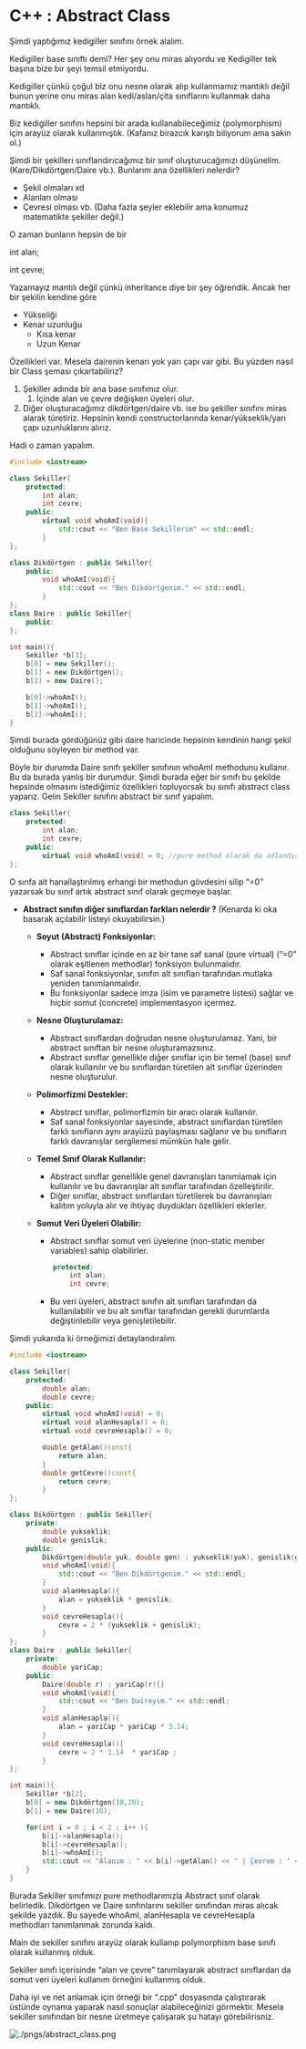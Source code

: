 # C++ : Abstract Class

Şimdi yaptığımız kedigiller sınıfını örnek alalım. 

Kedigiller base sınıftı demi? Her şey onu miras alıyordu ve Kedigiller tek başına bize bir şeyi temsil etmiyordu. 

Kedigiller çünkü çoğul biz onu nesne olarak alıp kullanmamız mantıklı değil bunun yerine onu miras alan kedi/aslan/çita sınıflarını kullanmak daha mantıklı.

 Biz kedigiller sınıfını hepsini bir arada kullanabileceğimiz (polymorphism) için arayüz olarak kullanmıştık. (Kafanız birazcık karıştı biliyorum ama sakin ol.)

Şimdi bir şekilleri sınıflandırıcağımız bir sınıf oluşturucağımızı düşünelim. (Kare/Dikdörtgen/Daire vb.). Bunlarım ana özellikleri nelerdir?

- Şekil olmaları xd
- Alanları olması
- Çevresi olması vb. (Daha fazla şeyler eklebilir ama konumuz  matematikte şekiller değil.)

O zaman bunların hepsin de bir 

int alan;

int çevre;

Yazamayız mantılı değil çünkü  inheritance diye bir şey öğrendik. Ancak her bir şekilin kendine göre 

- Yükseliği
- Kenar uzunluğu
    - Kısa kenar
    - Uzun Kenar

Özellikleri var. Mesela dairenin kenarı yok yarı çapı var gibi. Bu yüzden nasıl bir Class şeması çıkartabiliriz?

1. Şekiller adında bir ana base sınıfımız olur.
    1. İçinde alan ve çevre değişken üyeleri olur.
2. Diğer oluşturacağımız dikdörtgen/daire vb. ise bu şekiller sınıfını miras alarak türetiriz. Hepsinin kendi constructorlarında kenar/yükseklik/yarı çapı uzunluklarını alırız.

Hadi o zaman yapalım.

```cpp
#include <iostream>

class Sekiller{
	protected:
		int alan;
		int cevre;
	public:
		virtual void whoAmI(void){
			std::cout << "Ben Base Sekillerim" << std::endl;
		}
};

class Dikdörtgen : public Sekiller{
	public:
		void whoAmI(void){
			std::cout << "Ben Dikdörtgenim." << std::endl;
		}	
};
class Daire : public Sekiller{
	public:
};

int main(){
	Sekiller *b[3];
	b[0] = new Sekiller(); 
	b[1] = new Dikdörtgen();
	b[2] = new Daire(); 

	b[0]->whoAmI();
	b[1]->whoAmI();
	b[2]->whoAmI();
}

```

Şimdi burada gördüğünüz gibi daire haricinde hepsinin kendinin hangi şekil olduğunu söyleyen bir method var.

Böyle bir durumda Daire sınıfı şekiller sınıfının whoAmI methodunu kullanır. Bu da burada yanlış bir durumdur. Şimdi burada eğer bir sınıfı bu şekilde hepsinde olmasını istediğimiz özellikleri topluyorsak bu sınıfı abstract class yaparız. Gelin Sekiller sınıfını abstract bir sınıf yapalım.

 

```cpp
class Sekiller{
	protected:
		int alan;
		int cevre;
	public:
		virtual void whoAmI(void) = 0; //pure method olarak da adlandırılır.
};
```

O sınfa ait hanallaştırılmış erhangi bir methodun gövdesini silip “=0” yazarsak bu sınıf artık abstract sınıf olarak geçmeye başlar.

- **Abstract sınıfın diğer sınıflardan farkları nelerdir ?** (Kenarda ki oka basarak açılabilir listeyi okuyabilirsin.)
    - **Soyut (Abstract) Fonksiyonlar:**
        - Abstract sınıflar içinde en az bir tane saf sanal (pure virtual) (”=0” olarak eşitlenen methodlar) fonksiyon bulunmalıdır.
        - Saf sanal fonksiyonlar, sınıfın alt sınıfları tarafından mutlaka yeniden tanımlanmalıdır.
        - Bu fonksiyonlar sadece imza (isim ve parametre listesi) sağlar ve hiçbir somut (concrete) implementasyon içermez.
    - **Nesne Oluşturulamaz:**
        - Abstract sınıflardan doğrudan nesne oluşturulamaz. Yani, bir abstract sınıftan bir nesne oluşturamazsınız.
        - Abstract sınıflar genellikle diğer sınıflar için bir temel (base) sınıf olarak kullanılır ve bu sınıflardan türetilen alt sınıflar üzerinden nesne oluşturulur.
    - **Polimorfizmi Destekler:**
        - Abstract sınıflar, polimorfizmin bir aracı olarak kullanılır.
        - Saf sanal fonksiyonlar sayesinde, abstract sınıflardan türetilen farklı sınıfların aynı arayüzü paylaşması sağlanır ve bu sınıfların farklı davranışlar sergilemesi mümkün hale gelir.
    - **Temel Sınıf Olarak Kullanılır:**
        - Abstract sınıflar genellikle genel davranışları tanımlamak için kullanılır ve bu davranışlar alt sınıflar tarafından özelleştirilir.
        - Diğer sınıflar, abstract sınıflardan türetilerek bu davranışları kalıtım yoluyla alır ve ihtiyaç duydukları özellikleri eklerler.
    - **Somut Veri Üyeleri Olabilir:**
        - Abstract sınıflar somut veri üyelerine (non-static member variables) sahip olabilirler.
        
        ```cpp
        	protected:
        		int alan;
        		int cevre;
        ```
        
        - Bu veri üyeleri, abstract sınıfın alt sınıfları tarafından da kullanılabilir ve bu alt sınıflar tarafından gerekli durumlarda değiştirilebilir veya genişletilebilir.

Şimdi yukarıda ki örneğimizi detaylandıralım.

```cpp
#include <iostream>

class Sekiller{
	protected:
		double alan;
		double cevre;
	public:
		virtual void whoAmI(void) = 0;
		virtual void alanHesapla() = 0;
		virtual void cevreHesapla() = 0;

		double getAlan()const{
			return alan;
		}
		double getCevre()const{
			return cevre;
		}
};

class Dikdörtgen : public Sekiller{
	private:
		double yukseklik;
		double genislik;
	public:
		Dikdörtgen(double yuk, double gen) : yukseklik(yuk), genislik(gen){}
		void whoAmI(void){
			std::cout << "Ben Dikdörtgenim." << std::endl;
		}
		void alanHesapla(){
			alan = yukseklik * genislik;
		}
		void cevreHesapla(){
			cevre = 2 * (yukseklik + genislik);
		}
};
class Daire : public Sekiller{
	private:
		double yariCap;
	public:
		Daire(double r) : yariCap(r){}
		void whoAmI(void){
			std::cout << "Ben Daireyim." << std::endl;
		}
		void alanHesapla(){
			alan = yariCap * yariCap * 3.14;
		}
		void cevreHesapla(){
			cevre = 2 * 3.14  * yariCap ;
		}
};

int main(){
	Sekiller *b[2];
	b[0] = new Dikdörtgen(10,20);
	b[1] = new Daire(10); 

	for(int i = 0 ; i < 2 ; i++ ){
		b[i]->alanHesapla();
		b[i]->cevreHesapla();
		b[i]->whoAmI();
		std::cout << "Alanım : " << b[i]->getAlan() << " | Çevrem : " << b[i]->getCevre() << std::endl;
	}
}

```

Burada Sekiller sınıfımızı pure methodlarımızla Abstract sınıf olarak belirledik. Dikdörtgen ve Daire sınfınlarını sekiller sınıfından miras alıcak şekilde yazdık. Bu sayede whoAmI, alanHesapla ve cevreHesapla methodları tanımlanmak zorunda kaldı.

Main de sekiller sınıfını arayüz olarak kullanıp polymorphism base sınıfı olarak kullanmış olduk.

Sekiller sınıfı içerisinde “alan ve çevre” tanımlayarak abstract sınıflardan da somut veri üyeleri kullanım örneğini kullanmış olduk.

Daha iyi ve net anlamak için örneği bir “.cpp” dosyasında çalıştırarak üstünde oynama yaparak nasıl sonuçlar alabileceğinizi görmektir. Mesela sekiller sınıfından bir nesne üretmeye çalışarak şu hatayı görebilirisniz.

![./pngs/abstract_class.png](./pngs/abstract_class.png)